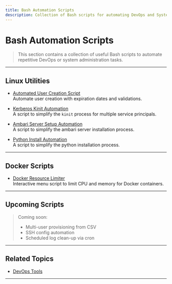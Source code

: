 ```yaml
---
title: Bash Automation Scripts
description: Collection of Bash scripts for automating DevOps and System tasks.
---
```


# Bash Automation Scripts

> This section contains a collection of useful Bash scripts to automate repetitive DevOps or system administration tasks.

---

## Linux Utilities

- [Automated User Creation Script](../automation/bash/create-user.md)  
  Automate user creation with expiration dates and validations.

- [Kerberos Kinit Automation](../automation/bash/auto-kinit.md)  
  A script to simplify the `kinit` process for multiple service principals.

- [Ambari Server Setup Automation](../automation/bash/setup-requirement-ambari.md)  
  A script to simplify the ambari server installation process.

- [Python Install Automation](../automation/bash/get-python.md)  
  A script to simplify the python installation process.

---

## Docker Scripts

- [Docker Resource Limiter](../../devops/containers/docker/docker-limit.md)  
  Interactive menu script to limit CPU and memory for Docker containers.

---

## Upcoming Scripts

> Coming soon:
> - Multi-user provisioning from CSV
> - SSH config automation
> - Scheduled log clean-up via cron

---

## Related Topics

- [DevOps Tools](../../index.md)
---